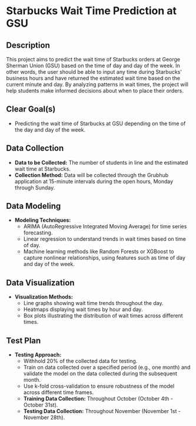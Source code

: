 # Starbucks Wait Time Prediction at GSU

## Description
This project aims to predict the wait time of Starbucks orders at George Sherman Union (GSU) based on the time of day and day of the week. In other words, the user should be able to input any time during Starbucks' business hours and have returned the estimated wait time based on the current minute and day. By analyzing patterns in wait times, the project will help students make informed decisions about when to place their orders.

## Clear Goal(s)
- Predicting the wait time of Starbucks at GSU depending on the time of the day and day of the week.

## Data Collection
- **Data to be Collected:** The number of students in line and the estimated wait time at Starbucks.
- **Collection Method:** Data will be collected through the Grubhub application at 15-minute intervals during the open hours, Monday through Sunday.

## Data Modeling
- **Modeling Techniques:**
  - ARIMA (AutoRegressive Integrated Moving Average) for time series forecasting.
  - Linear regression to understand trends in wait times based on time of day.
  - Machine learning methods like Random Forests or XGBoost to capture nonlinear relationships, using features such as time of day and day of the week.

## Data Visualization
- **Visualization Methods:**
  - Line graphs showing wait time trends throughout the day.
  - Heatmaps displaying wait times by hour and day.
  - Box plots illustrating the distribution of wait times across different times.

## Test Plan
- **Testing Approach:**
  - Withhold 20% of the collected data for testing.
  - Train on data collected over a specified period (e.g., one month) and validate the model on the data collected during the subsequent month.
  - Use k-fold cross-validation to ensure robustness of the model across different time frames.
  - **Training Data Collection:** Throughout October (October 4th - October 31st).
  - **Testing Data Collection:** Throughout November (November 1st - November 28th).
